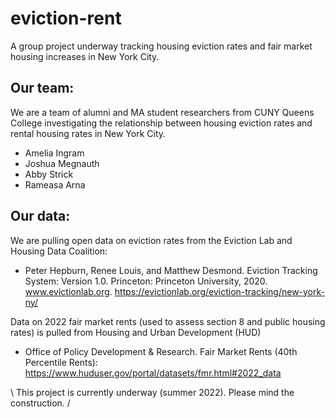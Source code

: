 # eviction-rent
A group project underway tracking housing eviction rates and fair market housing increases in New York City.

## Our team:
We are a team of alumni and MA student researchers from CUNY Queens College investigating the relationship between housing eviction rates and rental housing rates in New York City.  
+ Amelia Ingram
+ Joshua Megnauth
+ Abby Strick
+ Rameasa Arna


## Our data:
We are pulling open data on eviction rates from the Eviction Lab and Housing Data Coalition:

+ Peter Hepburn, Renee Louis, and Matthew Desmond. Eviction Tracking System: Version 1.0. Princeton: Princeton University, 2020. www.evictionlab.org.
https://evictionlab.org/eviction-tracking/new-york-ny/

Data on 2022 fair market rents (used to assess section 8 and public housing rates) is pulled from Housing and Urban Development (HUD)
+ Office of Policy Development & Research.  Fair Market Rents (40th Percentile Rents):
https://www.huduser.gov/portal/datasets/fmr.html#2022_data

\\ This project is currently underway (summer 2022).  Please mind the construction. /

